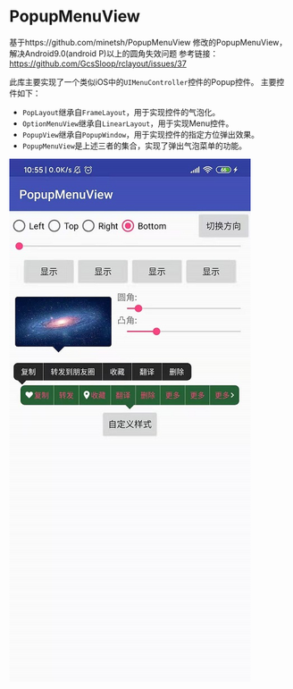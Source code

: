 # PopupMenuView
基于https://github.com/minetsh/PopupMenuView 修改的PopupMenuView，解决Android9.0(android P)以上的圆角失效问题
参考链接：https://github.com/GcsSloop/rclayout/issues/37

此库主要实现了一个类似iOS中的`UIMenuController`控件的Popup控件。
主要控件如下：

- `PopLayout`继承自`FrameLayout`，用于实现控件的气泡化。
- `OptionMenuView`继承自`LinearLayout`，用于实现Menu控件。
- `PopupView`继承自`PopupWindow`，用于实现控件的指定方位弹出效果。
- `PopupMenuView`是上述三者的集合，实现了弹出气泡菜单的功能。

![预览图片](/screenshot/preview_image.jpg)
